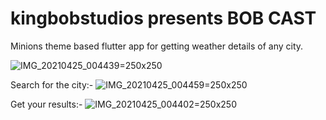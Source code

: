 # kingbobstudios presents BOB CAST

Minions theme based flutter app for getting weather details of any city.

![IMG_20210425_004439](https://user-images.githubusercontent.com/32276228/116597410-38749700-a943-11eb-9061-74c4cc2f9885.jpg)=250x250

Search for the city:-
![IMG_20210425_004459](https://user-images.githubusercontent.com/32276228/116597477-47f3e000-a943-11eb-9efa-e482eb5f47bb.jpg)=250x250

Get your results:-
![IMG_20210425_004402](https://user-images.githubusercontent.com/32276228/116597529-55a96580-a943-11eb-83db-eb8e8a2774a9.jpg)=250x250

